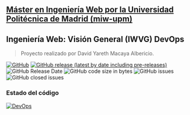 ## [Máster en Ingeniería Web por la Universidad Politécnica de Madrid (miw-upm)](http://miw.etsisi.upm.es)
## Ingeniería Web: Visión General (IWVG) DevOps
> Proyecto realizado por David Yareth Macaya Albericio.

[![GitHub](https://img.shields.io/github/license/DavidYareth/iwvg-devops-david-macaya?color=informational)](https://github.com/DavidYareth/iwvg-devops-david-macaya/blob/develop/LICENSE.md)
[![GitHub release (latest by date including pre-releases)](https://img.shields.io/github/v/release/DavidYareth/iwvg-devops-david-macaya?color=informational)](https://github.com/DavidYareth/iwvg-devops-david-macaya/releases)
![GitHub Release Date](https://img.shields.io/github/release-date/DavidYareth/iwvg-devops-david-macaya?color=informational)
![GitHub code size in bytes](https://img.shields.io/github/languages/code-size/DavidYareth/iwvg-devops-david-macaya)
![GitHub issues](https://img.shields.io/github/issues/DavidYareth/iwvg-devops-david-macaya?color=important)
![GitHub closed issues](https://img.shields.io/github/issues-closed/DavidYareth/iwvg-devops-david-macaya?color=informational)

### Estado del código
[![DevOps](https://github.com/DavidYareth/iwvg-devops-david-macaya/actions/workflows/test-sonar.yml/badge.svg)](https://github.com/DavidYareth/iwvg-devops-david-macaya/actions/workflows/test-sonar.yml)